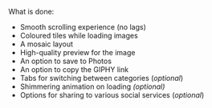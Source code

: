 What is done:
- Smooth scrolling experience (no lags)
- Coloured tiles while loading images
- A mosaic layout
- High-quality preview for the image
- An option to save to Photos
- An option to copy the GIPHY link
- Tabs for switching between categories (*optional*)
- Shimmering animation on loading *(optional)*
- Options for sharing to various social services (*optional*)

